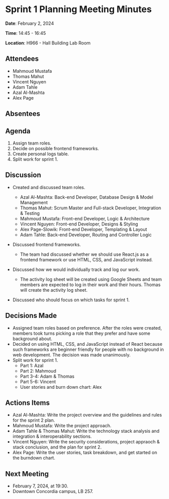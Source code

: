 # Sprint 1 Planning Meeting Minutes

**Date**: February 2, 2024

**Time**: 14:45 - 16:45

**Location**: H966 - Hall Building Lab Room

## Attendees

- Mahmoud Mustafa
- Thomas Mahut
- Vincent Nguyen
- Adam Tahle
- Azal Al-Mashta
- Alex Page

## Absentees

## Agenda

1. Assign team roles.
2. Decide on possible frontend frameworks.
3. Create personal logs table.
4. Split work for sprint 1.

## Discussion

- Created and discussed team roles.
   - Azal Al-Mashta: Back-end Developer, Database Design & Model Management
   - Thomas Mahut: Scrum Master and Full-stack Developer, Integration & Testing
   - Mahmoud Mustafa: Front-end Developer, Logic & Architecture
   - Vincent Nguyen: Front-end Developer, Designs & Styling
   - Alex Page-Slowik: Front-end Developer, Templating & Layout
   - Adam Tahle: Back-end Developer, Routing and Controller Logic

- Discussed frontend frameworks.
  - The team had discussed whether we should use React.js as a frontend framework or use HTML, CSS, and JavaScript instead. 
- Discussed how we would individually track and log our work.
  - The activity log sheet will be created using Google Sheets and team members are expected to log in their work and their hours. Thomas will create the activity log sheet.
- Discussed who should focus on which tasks for sprint 1.

## Decisions Made

- Assigned team roles based on preference. After the roles were created, members took turns picking a role that they prefer and have some background about.  
- Decided on using HTML, CSS, and JavaScript instead of React because such frameworks are beginner friendly for people with no background in web development.  The decision was made unanimously. 
- Split work for sprint 1.
   - Part 1: Azal
   - Part 2: Mahmoud 
   - Part 3-4: Adam & Thomas 
   - Part 5-6: Vincent
   - User stories and burn down chart: Alex 


## Actions Items

- Azal Al-Mashta: Write the project overview and the guidelines and rules for the sprint 2 plan.
- Mahmoud Mustafa: Write the project approach.
- Adam Tahle & Thomas Mahut: Write the technology stack analysis and integration & interoperability sections.
- Vincent Nguyen: Write the security considerations, project appraoch & stack conclusion, and the plan for sprint 2.
- Alex Page: Write the user stories, task breakdown, and get started on the burndown chart.

## Next Meeting

- February 7, 2024, at 19:30.
- Downtown Concordia campus, LB 257.
